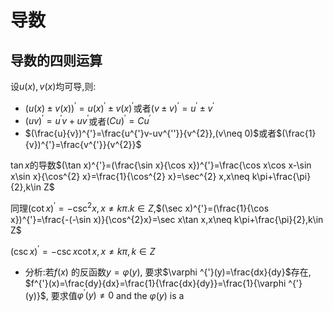 # 导数

## 导数的四则运算

设$u(x),v(x)$均可导,则:

* $(u(x)\pm v(x))^{'}=u(x)^{'}\pm v(x)^{'}$或者$(v\pm v)^{'}=u^{'}\pm v^{'}$
* $(uv)^{'}=u^{'}v+uv^{'}$或者$(Cu)^{'}=Cu^{'}$
* $(\frac{u}{v})^{'}=\frac{u^{'}v-uv^{''}}{v^{2}},(v\neq 0)$或者$(\frac{1}{v})^{'}=\frac{v^{'}}{v^{2}}$

$\tan x$的导数$(\tan x)^{'}=(\frac{\sin x}{\cos x})^{'}=\frac{\cos x\cos x-\sin x\sin x}{\cos^{2} x}=\frac{1}{\cos^{2} x}=\sec^{2} x,x\neq k\pi+\frac{\pi}{2},k\in Z$

同理$(\cot x)^{'}=-\csc ^{2}x,x\neq k\pi.k\in Z$,$(\sec x)^{'}=(\frac{1}{\cos x})^{'}=\frac{-(-\sin x)}{\cos^{2}x}=\sec x\tan x,x\neq k\pi+\frac{\pi}{2},k\in Z$

$(\csc x)^{'}=-\csc x\cot x,x\neq k\pi ,k\in Z$

* 分析:若$f(x)$ 的反函数$y=\varphi (y)$, 要求$\varphi ^{'}(y)=\frac{dx}{dy}$存在, $f^{'}(x)=\frac{dy}{dx}=\frac{1}{\frac{dx}{dy}}=\frac{1}{\varphi ^{'}(y)}$, 要求值$\varphi ^{'}(y)\neq 0$ and the $\varphi (y)$ is a 


